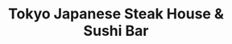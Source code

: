 ---
layout: place
title: Tokyo Japanese Steak House & Sushi Bar
permalink: /florida/pensacola/tokyo-japanese-steak-house-sushi-bar.html
stateAbbr: FL
stateName: Florida
cityName: Pensacola
seo:
  type: restaurant
  links: null
place_id: ChIJ858p2QeVkIgR9p-emqugFQ8
photos:
  - name: >-
      places/ChIJ858p2QeVkIgR9p-emqugFQ8/photos/AeeoHcJS7UwYq7atMtd5NsxvvKxMx06KCFdo0Jb1WTXJOqT3JlnMK6hXhFlHdkoPeuK052dkO6PDn-EsGXApZArgdPWzpY4wjsWkfPhMn3WK8As0kReffZRCdVJ5ZPz5UzTeFPPsNxzBtWXC8tcwEOeq1FuMEZyMGOQGhfNGt8piTI6Z_Il4PJv-RtnQwm7miVYbMpkjSjK-Mx0Bqhx0ERQqxNvrOLXYx_u_QZPXQ_ImZs-5ULjz9b9_5r0KI5FRotMzHQuhaUtH-3jpgSywDd9U1cEUEiSeMri8BG0H2_vouhN0FulTpWXXujJY9fOG4vvjaI1kjpa8JIACPRo0lx-KkoiLIy44vuLEHRpGJWMBrrCjxCRzC4YImiFxE0opGoUnwMsGC7ZfSNItkQ95HG2hMPtEsVxoEjBQ_qCdghlehQEbAQ
    widthPx: 1920
    heightPx: 1080
    authorAttributions:
      - displayName: Benjamin Cole
        uri: https://maps.google.com/maps/contrib/100254653369744344287
        photoUri: >-
          https://lh3.googleusercontent.com/a-/ALV-UjXsBRoYP_R_SXv1jpbYRg0onDPXZzEw7_kVyaLzHWIo32o_IJZMwQ=s100-p-k-no-mo
    flagContentUri: >-
      https://www.google.com/local/imagery/report/?cb_client=maps_api_places.places_api&image_key=!1e10!2sCIHM0ogKEICAgICElcLDHA&hl=en-US
    googleMapsUri: >-
      https://www.google.com/maps/place//data=!3m4!1e2!3m2!1sCIHM0ogKEICAgICElcLDHA!2e10!4m2!3m1!1s0x88909507d9299ff3:0xf15a0ab9a9e9ff6
  - name: >-
      places/ChIJ858p2QeVkIgR9p-emqugFQ8/photos/AeeoHcLKgMZNODKjl7KQS-aHn11a9jy6sQhlWtvktasa0M83pWJjkwaHMDiFP4PADQDxYst8LGaXAorG0L4-qx7mXm6dTt7X-vKL5CG751WtT8hNlVP_VISsEUDPqbwDW-cGtupHK1jzRNjS1xH6f8yva6pRNSNsx9JROOYznj4r1RF0fy1Wv3A6s5zP6L-iQEFMhvXKcjE1Dj8C7oyksSOvRaNRCv6Sde7huGAkcb0ijdakuTakXBEvLKC1JXroULq4fnNpq0kfSEgAhsGmemhH4TkNRcbB6FPNkScz1UG29CjpoA19s-KRYcGVruCbLymvoklcpiUf-LzdDsZyFxHJQXVZe8KDgHOej9TWiGOZGIUgMqJinzadL_5Dcqn-lB_rHFa3DRIVPfEbN08xZRHr-MpyaXNOutL66Xf3aPCHHmZW_6Fx
    widthPx: 4800
    heightPx: 2700
    authorAttributions:
      - displayName: flakita js
        uri: https://maps.google.com/maps/contrib/104276581473657301375
        photoUri: >-
          https://lh3.googleusercontent.com/a-/ALV-UjUSO-WlRi7sGcYaezIwkR3QDxNvkgUSPGzs6OlsJzZ_FVE1iJE=s100-p-k-no-mo
    flagContentUri: >-
      https://www.google.com/local/imagery/report/?cb_client=maps_api_places.places_api&image_key=!1e10!2sCIHM0ogKEICAgIDE__3rhgE&hl=en-US
    googleMapsUri: >-
      https://www.google.com/maps/place//data=!3m4!1e2!3m2!1sCIHM0ogKEICAgIDE__3rhgE!2e10!4m2!3m1!1s0x88909507d9299ff3:0xf15a0ab9a9e9ff6
  - name: >-
      places/ChIJ858p2QeVkIgR9p-emqugFQ8/photos/AeeoHcLGnBVk483d1JQb0aKfS3vQIDV20W3r66rW0qqCRrmPvk60nHwhS05VuM-nkikmyL3_viMi-hG9g6fXnjX7cVxmSxjQmIJ9lG9mOqDhkrO_mKw5YK1u97CSjj0T2GOUvM7qlqZzuzZ-_SPGJjkah8KpSdLQmZiUOJhy4xHc0rhErWiNkE908Qc7eUAR17x0vjW1KAKeeYUmc8SlK0VlgLxo3os0hruXEiCbTTKGUo7b9EsUBQ_iME7PYhVjSEs0UedQuuJaDjl1AFLnkvhA31kV5hePz86tziW9SStUEzeaUfIvEcdN8mcvnXbQUt_XySaVykvI27G7uQ52z0M6i728tT9kjbDYnkVwqKgPIy0Dvr3SnMqhFVlKEetWdFTdmF3Al3DWGYRYQLt8Xfonhfii8C4GDHOBJe9XKl2-kBSC7GWn
    widthPx: 3024
    heightPx: 4032
    authorAttributions:
      - displayName: Brownsville News
        uri: https://maps.google.com/maps/contrib/103164663032811218489
        photoUri: >-
          https://lh3.googleusercontent.com/a-/ALV-UjULLDXHviI4i4-CD9PzcNZxwoewu3QJz2JumPJ6pJS1TAVFs_6m=s100-p-k-no-mo
    flagContentUri: >-
      https://www.google.com/local/imagery/report/?cb_client=maps_api_places.places_api&image_key=!1e10!2sCIHM0ogKEICAgICX0ems6wE&hl=en-US
    googleMapsUri: >-
      https://www.google.com/maps/place//data=!3m4!1e2!3m2!1sCIHM0ogKEICAgICX0ems6wE!2e10!4m2!3m1!1s0x88909507d9299ff3:0xf15a0ab9a9e9ff6
  - name: >-
      places/ChIJ858p2QeVkIgR9p-emqugFQ8/photos/AeeoHcIgc65Z9fLjcTdl7CIsORqdMnec7Cuzmu7hSwuAFFX3_4VnZYSGlCVYZX-jeDdIXvP4G-FBqeEusmC_NL9UFDy0cPSMuo7-391s-HEuHCe_LCkBPvG_PjQlJ3yZv6z-gZXTfKspm2u7g4iLtuFNff00M1GAD1pWtCRQHFc7qVASxfvKMmNTXKbPS0i1phaao83B8g8EzbCNp0izJUgph9llzkxgRqvzTkn024kzozMLlWyWSxQIfsvK519LhhtXLvtFouNbhRGOKoOyExIUJksBkGu57xcpgefUgZCxz2u5syvl_5lJlrBelGNR5IkcLSD2z_n23kf2wL4S_arju1Y4jgQdokahAPmkPkCCk6tW5JOSI61BUyWMrDAaa9x72mNdLCsJbLUtkfR8CDv8oM-TXgQWwJTxXAbiWcpIBH1EOYBs
    widthPx: 3600
    heightPx: 4800
    authorAttributions:
      - displayName: Aaron Hunt
        uri: https://maps.google.com/maps/contrib/107441984058477135521
        photoUri: >-
          https://lh3.googleusercontent.com/a-/ALV-UjXAmuY3xpsowsEVCxaYEUGjQlZlP4bqorqnwyivD2MwjTM7N7o=s100-p-k-no-mo
    flagContentUri: >-
      https://www.google.com/local/imagery/report/?cb_client=maps_api_places.places_api&image_key=!1e10!2sCIHM0ogKEICAgMCw9Pnn_AE&hl=en-US
    googleMapsUri: >-
      https://www.google.com/maps/place//data=!3m4!1e2!3m2!1sCIHM0ogKEICAgMCw9Pnn_AE!2e10!4m2!3m1!1s0x88909507d9299ff3:0xf15a0ab9a9e9ff6
  - name: >-
      places/ChIJ858p2QeVkIgR9p-emqugFQ8/photos/AeeoHcIYagIzS7z_lOLXFTdepQAikkKaE3qo5V2mNfTRSF-yEIUnqcUm1Kcf-zll23UVvzV0dovjO2zvzLGZJoJgPmnIVyNLlEg7k4e7UaOjvOt2ItVpHtBoopzoHBtVjO90XhZUGJA1suH3QbvOj-u19tb6Hakv8TXWpxC1ZHlVgJkusV37hlAjioD9cW-2HAHQlxuGZISr2wxB2skO8ro5mPf68ph_VzA4H4MDG6T59rwFuE7xOFtmoFtDzXf7t7tB-Hu8_scZWAWMt7P-ZFauGH7QKHbOun1BbN82rkW68FdfOsmz1qzuMlWEKCYtROA7WBNcZLCUHM0oUpHZkJaiV30zBgEZo5tukV7Zy39jBU7rYc6-e0d9Gyy21spD5-HzwhfnIgdxzrMMuKmh49HiPNksj0CbZ11SRn1guLJM5s1ZxWEf
    widthPx: 2992
    heightPx: 2992
    authorAttributions:
      - displayName: Nikki Green
        uri: https://maps.google.com/maps/contrib/113344828988989945242
        photoUri: >-
          https://lh3.googleusercontent.com/a-/ALV-UjVZ0Zr6l2kmbBLYuwrDVKsqf42SNW9b5bYD1ANpg_wMp6w-e823wg=s100-p-k-no-mo
    flagContentUri: >-
      https://www.google.com/local/imagery/report/?cb_client=maps_api_places.places_api&image_key=!1e10!2sCIHM0ogKEICAgICf0c39owE&hl=en-US
    googleMapsUri: >-
      https://www.google.com/maps/place//data=!3m4!1e2!3m2!1sCIHM0ogKEICAgICf0c39owE!2e10!4m2!3m1!1s0x88909507d9299ff3:0xf15a0ab9a9e9ff6
  - name: >-
      places/ChIJ858p2QeVkIgR9p-emqugFQ8/photos/AeeoHcJq-Y3eHLFtjtIMp6CdYRHEaISrZau9ucU7_hZNA5fCw1Qb8Jgz3D1Ew2LB-84p57SjICm94WxfdOMjVQvb92SsKTRBXFadZr0Iq80-9uGW-5L_t6nH3FS1-KKgYUmVzvMSgrIfTDLo7_MLv2BI3Bv0EjUdMo3Iz7DJlQpEZ0QY7xXbaw-ESWp_0XMtOve-BWsodmB02cucBRDQjpQhUOZ9C3t8bXnP1QFtLr6Q7ZFJZ_w3n6fRF0gs5_kguBFDlxNYIlQxzcc_81kpjnoe_uuYM5L156M9oJF6bBoC2_BblehEPGAvHkbwg1nayIa1rlg9wAZSYue7FC8_E8n4RCZ2lHsYULIWFGBxbMIXXocfu_oLsyQq4VE94OJbjxR79znFp3ag0N5vsEuU12SNZHCH7A3GSiLYcoglssC6gNgvrBA
    widthPx: 4080
    heightPx: 3060
    authorAttributions:
      - displayName: Asia B
        uri: https://maps.google.com/maps/contrib/112872683110538936891
        photoUri: >-
          https://lh3.googleusercontent.com/a-/ALV-UjVEOZ9gkgfJK8eg97QtI_Y6GSFAHWnK9_K1RUs_jOBRxFrkI49V=s100-p-k-no-mo
    flagContentUri: >-
      https://www.google.com/local/imagery/report/?cb_client=maps_api_places.places_api&image_key=!1e10!2sCIHM0ogKEICAgICzwOO0vAE&hl=en-US
    googleMapsUri: >-
      https://www.google.com/maps/place//data=!3m4!1e2!3m2!1sCIHM0ogKEICAgICzwOO0vAE!2e10!4m2!3m1!1s0x88909507d9299ff3:0xf15a0ab9a9e9ff6
  - name: >-
      places/ChIJ858p2QeVkIgR9p-emqugFQ8/photos/AeeoHcJWtHxkYuclmYNv4RyJjShra2TMF9YdPZhO52Zp5QqYpXeszCMtb_bRn8rCGKt9ULiWSHTfUDTsZ1uvtvMJqW0YlxU6Dr_Wlkd1F_VikiFWoIBSBWuGftnnl4rnJRBsdU6beU15-EDxzT8CrOpm0qbX3fDUpjfy9br_BHeKg_wcOBjsR698kCar8yX25qoSRur1I54qB-ohidYbeJBZUwp9HwiRxrrU8GKrHVb8PoG7nB7UiDLTwIAyCBJu8A0GOeYcpdhTMq0gcwVqyqeB2v4JMbqVBeJQgJJxdJuImuaZjfZQUNkIKlitT7irwgJ99RjUiklbarwEKcmyG_qwVldE6FXoBUhjXTnqgvH1LsfYy-05RU-6q9LUS62Tw87TijZ8pZ4VIXfs-UdC4imf-8hLP0E3IIC7hhgzDmEznC3j4g
    widthPx: 4080
    heightPx: 3060
    authorAttributions:
      - displayName: Kora
        uri: https://maps.google.com/maps/contrib/109822527947868695866
        photoUri: >-
          https://lh3.googleusercontent.com/a-/ALV-UjWviiplol3TPJ6ECm1K5UXNv8E3M_sKu4GObqecNKzmtEvFT6Y6cA=s100-p-k-no-mo
    flagContentUri: >-
      https://www.google.com/local/imagery/report/?cb_client=maps_api_places.places_api&image_key=!1e10!2sCIHM0ogKEICAgMDgm93LDg&hl=en-US
    googleMapsUri: >-
      https://www.google.com/maps/place//data=!3m4!1e2!3m2!1sCIHM0ogKEICAgMDgm93LDg!2e10!4m2!3m1!1s0x88909507d9299ff3:0xf15a0ab9a9e9ff6
  - name: >-
      places/ChIJ858p2QeVkIgR9p-emqugFQ8/photos/AeeoHcIGckWuiW8eA1Cqf05cE8919ZFxhVeegavImYF5nGr-GsPDhQfPV44q6m7LAJoptn0MFM1gY3HtP51wd9hLmjyx0YLhE2iuVWLxyhUFie8zfBtLghG5EDQyDqfpOcymya3hkYQxvwoEoShCDUs_AeVg-bvLNeodeH85iZYBhiKf_ZEJsXXw-dLfKXxKOcM2CgnxB9PDRTtwcG7yVBKaSp19YMmqKfyZ5akqK7_mBxNTv5e6YCGS543LF_GoQnCYCGiQ2MoOnO3Ig3OzDfwF1hMURiz4vxe_gQsOdASkgZxHzgFyFFSOKp9Y3APfXFFJmFoKKzb4UNnkee0bI7Yu7go5VkgOQOFlT8SfRdxWIrUPuCNIyx8FXGfCR5LfZUKemFu4hv36H_xF3zqtKpF1M5mhpu-mgYiwYcAa4g-YE8kB_AyZ
    widthPx: 2992
    heightPx: 2992
    authorAttributions:
      - displayName: Nikki Green
        uri: https://maps.google.com/maps/contrib/113344828988989945242
        photoUri: >-
          https://lh3.googleusercontent.com/a-/ALV-UjVZ0Zr6l2kmbBLYuwrDVKsqf42SNW9b5bYD1ANpg_wMp6w-e823wg=s100-p-k-no-mo
    flagContentUri: >-
      https://www.google.com/local/imagery/report/?cb_client=maps_api_places.places_api&image_key=!1e10!2sCIHM0ogKEICAgICf0e2bgQE&hl=en-US
    googleMapsUri: >-
      https://www.google.com/maps/place//data=!3m4!1e2!3m2!1sCIHM0ogKEICAgICf0e2bgQE!2e10!4m2!3m1!1s0x88909507d9299ff3:0xf15a0ab9a9e9ff6
  - name: >-
      places/ChIJ858p2QeVkIgR9p-emqugFQ8/photos/AeeoHcJqDhJWQugq7keP8eu5ilku5PoKEUBUwT9z1ahBI_rlZ_zR5sMgR3Kgs29ukw7dnD2HYxnf793zlRlsIwM8QA7WEMf2-yS-iyaZBbaN9S5B983Ut96_MxPJ6EPjqNFMR7aW33TIROGnPMem6_AgV_FJkkQXcbxySdnC9rnhpD0XtJc3cW2EABnV58cBjMK6k1qMOAdlwG7HfKBqi5oKg1lHZZLC30jRbcZwvaAOwJcZ7qQm18TgvmKo0ixp6hDlG3ZPeQNnXUhCFB0KdrlXT5vuCGDf2wWLYhG5sBrdlSSu5cGxlM0bucgoujh-4FnBA8-YWVPJ5Br92TlDEMzUSkF93M6ZBdfZlYjR4fO6honnbTh6AKoWP-n-AY3k6mlPhB7JrD5fwJzvIrdnAvz-XzVFzGT2GZFnT_CM8KRUkEgkFUE
    widthPx: 3072
    heightPx: 4096
    authorAttributions:
      - displayName: Patricia Smith
        uri: https://maps.google.com/maps/contrib/113244568695685735983
        photoUri: >-
          https://lh3.googleusercontent.com/a/ACg8ocJbe0HzaP1nIqYurrp-vTLQ25lDNFZ5owmDD-9o0_mUn0qrm-M=s100-p-k-no-mo
    flagContentUri: >-
      https://www.google.com/local/imagery/report/?cb_client=maps_api_places.places_api&image_key=!1e10!2sCIHM0ogKEICAgICpoOvLlwE&hl=en-US
    googleMapsUri: >-
      https://www.google.com/maps/place//data=!3m4!1e2!3m2!1sCIHM0ogKEICAgICpoOvLlwE!2e10!4m2!3m1!1s0x88909507d9299ff3:0xf15a0ab9a9e9ff6
  - name: >-
      places/ChIJ858p2QeVkIgR9p-emqugFQ8/photos/AeeoHcKTIuwp7h_6t9l6h0dZ-N12uxVjg30fzkvz3UvpdavlMsV9CaIiJqeOgDDwcLy9iB_sB6ZiziKjayeDeCzHgoBo_YF6S0U6INWhComx1_3XTZrQdzw8d2q5XFatHmPZzZRN16zBgsMDg51a2HCY8MdLk0aIA5s7rrZdUmDco9SP8WxhBDvvmHkAkMl5kCx4isRr4Runl6OImfDJbT1ZpDkbfbBhzFNjLm2c0blFyao_EJTbitYCWaJphOtocISalqPkx5Et6iMPukQ-qTp-GjDlWIoLn8yv7zg_d_O0FCyEEQYHQoMlu0CMyimPQn_NO580tkMVomjlIRe1m_6u9zxSnp-bZbS038XFl4ZzsVWzqgsuHbdPKI3UX8KVQQNrcxM9tSCv2Alu6UeJg0NwwI43BZDy7qhr9kcACy1AjM9vg80
    widthPx: 4000
    heightPx: 3000
    authorAttributions:
      - displayName: Monica S. Jackson
        uri: https://maps.google.com/maps/contrib/103211222573904173360
        photoUri: >-
          https://lh3.googleusercontent.com/a-/ALV-UjUwtyZy60nts1HCARYlvP7VFuTCCUXFhTtKS1QOaXi1XfGslr4hbA=s100-p-k-no-mo
    flagContentUri: >-
      https://www.google.com/local/imagery/report/?cb_client=maps_api_places.places_api&image_key=!1e10!2sCIHM0ogKEICAgICewdqhpQE&hl=en-US
    googleMapsUri: >-
      https://www.google.com/maps/place//data=!3m4!1e2!3m2!1sCIHM0ogKEICAgICewdqhpQE!2e10!4m2!3m1!1s0x88909507d9299ff3:0xf15a0ab9a9e9ff6
address: '312 E 9 Mile Rd #4, Pensacola, FL 32514, USA'
street: '312 E 9 Mile Rd #4'
city: Pensacola
state: FL
zip: '32514'
country: USA
neighborhood: North Northwest Pensacola
latitude: '30.534079'
longitude: '-87.261811'
accessibility_options:
  wheelchairAccessibleParking: true
  wheelchairAccessibleEntrance: true
  wheelchairAccessibleRestroom: true
  wheelchairAccessibleSeating: true
business_status: OPERATIONAL
name: Tokyo Japanese Steak House & Sushi Bar
google_maps_links:
  directionsUri: >-
    https://www.google.com/maps/dir//''/data=!4m7!4m6!1m1!4e2!1m2!1m1!1s0x88909507d9299ff3:0xf15a0ab9a9e9ff6!3e0
  placeUri: https://maps.google.com/?cid=1086951543973781494
  writeAReviewUri: >-
    https://www.google.com/maps/place//data=!4m3!3m2!1s0x88909507d9299ff3:0xf15a0ab9a9e9ff6!12e1
  reviewsUri: >-
    https://www.google.com/maps/place//data=!4m4!3m3!1s0x88909507d9299ff3:0xf15a0ab9a9e9ff6!9m1!1b1
  photosUri: >-
    https://www.google.com/maps/place//data=!4m3!3m2!1s0x88909507d9299ff3:0xf15a0ab9a9e9ff6!10e5
primary_type: Japanese Restaurant
opening_hours:
  regular: null
  current: null
secondary_opening_hours:
  regular:
    weekdayDescriptions: null
    type: null
  current:
    weekdayDescriptions: null
    type: null
phone: null
price_level: null
price_range: null
rating: null
rating_count: 0
website: null
description: >-
  Discover Tokyo Japanese Steak House & Sushi Bar in Pensacola, FL$$$Tokyo
  Japanese Steak House & Sushi Bar in Pensacola, FL, stands out as a go-to spot
  for fresh sushi and classic Japanese flavors, blending lively steak house
  traditions with coastal dining vibes. This restaurant delights with its array
  of authentic dishes, from expertly prepared rolls to sizzling entrees,
  appealing to anyone seeking top-rated sushi options in the area. Accessibility
  features like wheelchair-friendly parking and seating ensure a comfortable
  visit for all, enhancing its appeal as a welcoming community hub. The vibrant
  atmosphere, captured in shared photos, makes it ideal for casual meals or
  group outings, perfect for those exploring Japanese places near me. Overall,
  it offers a satisfying escape for sushi enthusiasts looking for quality and
  variety in their local dining scene.
generative_summary: >-
  Discover Tokyo Japanese Steak House & Sushi Bar in Pensacola, FL$$$Tokyo
  Japanese Steak House & Sushi Bar in Pensacola, FL, stands out as a go-to spot
  for fresh sushi and classic Japanese flavors, blending lively steak house
  traditions with coastal dining vibes. This restaurant delights with its array
  of authentic dishes, from expertly prepared rolls to sizzling entrees,
  appealing to anyone seeking top-rated sushi options in the area. Accessibility
  features like wheelchair-friendly parking and seating ensure a comfortable
  visit for all, enhancing its appeal as a welcoming community hub. The vibrant
  atmosphere, captured in shared photos, makes it ideal for casual meals or
  group outings, perfect for those exploring Japanese places near me. Overall,
  it offers a satisfying escape for sushi enthusiasts looking for quality and
  variety in their local dining scene.
generative_disclosure: Summarized by AI using the Grok-3-Mini model.
reviews: null
review_summary: >-
  Insights from Visitor Experiences$$$Feedback from diners at this Pensacola
  spot highlights the appeal of its fresh sushi selections and flavorful
  Japanese dishes, often praised for hitting the mark on taste and presentation.
  Many appreciate the welcoming vibe and attentive service that make meals feel
  relaxed and enjoyable, even for first-timers checking out sushi restaurants
  nearby. While some note minor waits during peak hours, the overall consensus
  leans positive, with folks enjoying the variety that keeps things exciting for
  families and friends alike. It's frequently mentioned as a solid choice for
  those craving top-rated sushi without the hassle, offering a balance of
  affordability and quality that encourages repeat visits. In essence, the
  experiences shared paint a picture of a reliable local favorite that's worth
  trying for anyone in the mood for authentic Japanese cuisine.
review_disclosure: Summarized by AI using the Grok-3-Mini model.
parking_options: null
payment_options: null
allow_dogs: null
curbside_pickup: null
delivery: null
dine_in: null
good_for_children: null
good_for_groups: null
good_for_sports: null
live_music: null
menu_for_children: null
outdoor_seating: null
reservable: null
restroom: null
serves_beer: null
serves_breakfast: null
serves_brunch: null
serves_cocktails: null
serves_coffee: null
serves_dinner: null
serves_dessert: null
serves_lunch: null
serves_vegetarian_food: null
serves_wine: null
takeout: null
update_category: pro
places_description: null

---